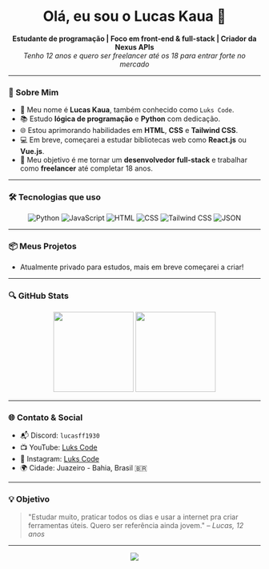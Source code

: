 <h1 align="center">Olá, eu sou o Lucas Kaua 👋</h1>

<p align="center">
  <b>Estudante de programação | Foco em front-end & full-stack | Criador da Nexus APIs</b><br>
  <i>Tenho 12 anos e quero ser freelancer até os 18 para entrar forte no mercado</i>
</p>

---

### 🚀 Sobre Mim

- 👦 Meu nome é **Lucas Kaua**, também conhecido como `Luks Code`.
- 📚 Estudo **lógica de programação** e **Python** com dedicação.
- 🌐 Estou aprimorando habilidades em **HTML**, **CSS** e **Tailwind CSS**.
- 💻 Em breve, começarei a estudar bibliotecas web como **React.js** ou **Vue.js**.
- 🎯 Meu objetivo é me tornar um **desenvolvedor full-stack** e trabalhar como **freelancer** até completar 18 anos.

---

### 🛠️ Tecnologias que uso

<div align="center">
  
![Python](https://img.shields.io/badge/Python-3670A0?style=for-the-badge&logo=python&logoColor=ffdd54)
![JavaScript](https://img.shields.io/badge/JavaScript-F7DF1E?style=for-the-badge&logo=javascript&logoColor=000)
![HTML](https://img.shields.io/badge/HTML-E34F26?style=for-the-badge&logo=html5&logoColor=white)
![CSS](https://img.shields.io/badge/CSS-1572B6?style=for-the-badge&logo=css3&logoColor=white)
![Tailwind CSS](https://img.shields.io/badge/TailwindCSS-06B6D4?style=for-the-badge&logo=tailwindcss&logoColor=white)
![JSON](https://img.shields.io/badge/JSON-292929?style=for-the-badge&logo=json&logoColor=white)

</div>

---

### 📦 Meus Projetos

- Atualmente privado para estudos, mais em breve começarei a criar! 

---

### 🔍 GitHub Stats

<div align="center">
  <img height="160" src="https://github-readme-stats.vercel.app/api?username=Vix-zap&show_icons=true&theme=radical"/>
  <img height="160" src="https://github-readme-stats.vercel.app/api/top-langs/?username=Vix-zap&layout=compact&theme=radical"/>
</div>

---

### 🌐 Contato & Social

- 📬 Discord: `lucasff1930`
- 📺 YouTube: [Luks Code](https://youtube.com/@lukscode)
- 📰 Instagram: [Luks Code](https://Instagram.com/vix.zap) 
- 🌍 Cidade: Juazeiro - Bahia, Brasil 🇧🇷

---

### 💡 Objetivo

> "Estudar muito, praticar todos os dias e usar a internet pra criar ferramentas úteis. Quero ser referência ainda jovem." – *Lucas, 12 anos*

---

<p align="center">
  <img src="https://capsule-render.vercel.app/api?type=waving&color=0:3B82F6,100:1E3A8A&height=150&section=footer"/>
</p>
